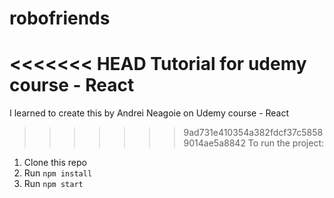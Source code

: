 # robofriends
<<<<<<< HEAD
Tutorial for udemy course - React
=======
I learned to create this by Andrei Neagoie on Udemy course - React

>>>>>>> 9ad731e410354a382fdcf37c58589014ae5a8842
To run the project:

1. Clone this repo
2. Run `npm install`
3. Run `npm start`